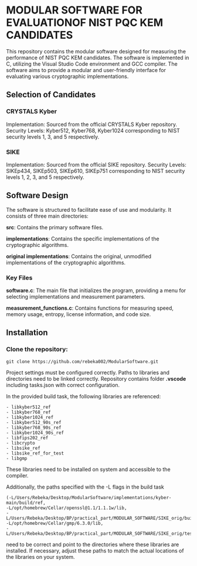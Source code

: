 # MODULAR SOFTWARE FOR EVALUATIONOF NIST PQC KEM CANDIDATES

This repository contains the modular software designed for measuring the performance of NIST PQC KEM candidates. The software is implemented in C, utilizing the Visual Studio Code environment and GCC compiler. The software aims to provide a modular and user-friendly interface for evaluating various cryptographic implementations.

## Selection of Candidates

### CRYSTALS Kyber
Implementation: Sourced from the official CRYSTALS Kyber repository.
Security Levels: Kyber512, Kyber768, Kyber1024 corresponding to NIST security levels 1, 3, and 5 respectively.
### SIKE
Implementation: Sourced from the official SIKE repository.
Security Levels: SIKEp434, SIKEp503, SIKEp610, SIKEp751 corresponding to NIST security levels 1, 2, 3, and 5 respectively.

## Software Design

The software is structured to facilitate ease of use and modularity. It consists of three main directories:

**src**: Contains the primary software files.

**implementations**: Contains the specific implementations of the cryptographic algorithms.

**original implementations**: Contains the original, unmodified implementations of the cryptographic algorithms.

### Key Files

**software.c**: The main file that initializes the program, providing a menu for selecting implementations and measurement parameters.

**measurement_functions.c**: Contains functions for measuring speed, memory usage, entropy, license information, and code size.


## Installation

### Clone the repository:
```
git clone https://github.com/rebeka002/ModularSoftware.git
```

Project settings must be configured correctly. Paths to libraries and directories need to be linked correctly. Repository contains folder **.vscode** including tasks.json with correct configuration. 

In the provided build task, the following libraries are referenced:

```
- libkyber512_ref
- libkyber768_ref
- libkyber1024_ref
- libkyber512_90s_ref
- libkyber768_90s_ref
- libkyber1024_90s_ref
- libfips202_ref
- libcrypto
- libsike_ref
- libsike_ref_for_test
- libgmp
```

These libraries need to be installed on system and accessible to the compiler. 

Additionally, the paths specified with the -L flags in the build task

```
(-L/Users/Rebeka/Desktop/ModularSoftware/implementations/kyber-main/build/ref,
-L/opt/homebrew/Cellar/openssl@1.1/1.1.1w/lib,
-L/Users/Rebeka/Desktop/BP/practical_part/MODULAR_SOFTWARE/SIKE_orig/build,
-L/opt/homebrew/Cellar/gmp/6.3.0/lib,
-L/Users/Rebeka/Desktop/BP/practical_part/MODULAR_SOFTWARE/SIKE_orig/test)
```
need to be correct and point to the directories where these libraries are installed. If necessary, adjust these paths to match the actual locations of the libraries on your system.



